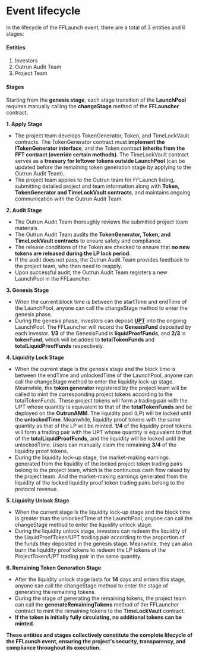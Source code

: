 # Event lifecycle

In the lifecycle of the FFLaunch event, there are a total of 3 entities and 6 stages:

#### Entities

1. Investors
2. Outrun Audit Team
3. Project Team

#### Stages

Starting from the **genesis stage**, each stage transition of the **LaunchPool** requires manually calling the **changeStage** method of the **FFLauncher** contract.

**1. Apply Stage**

* The project team develops TokenGenerator, Token, and TimeLockVault contracts. The TokenGenerator contract must **implement the ITokenGenerator interface**, and the Token contract **inherits from the FFT contract (override certain methods)**. The TimeLockVault contract serves as a **treasury for leftover tokens outside LaunchPool** (can be updated before the remaining token generation stage by applying to the Outrun Audit Team).
* The project team applies to the Outrun team for FFLaunch listing, submitting detailed project and team information along with **Token, TokenGenerator and TimeLockVault contracts**, and maintains ongoing communication with the Outrun Audit Team.

**2. Audit Stage**

* The Outrun Audit Team thoroughly reviews the submitted project team materials.
* The Outrun Audit Team audits the **TokenGenerator, Token, and TimeLockVault contracts** to ensure safety and compliance.
* The release conditions of the Token are checked to ensure that **no new tokens are released during the LP lock period**.
* If the audit does not pass, the Outrun Audit Team provides feedback to the project team, who then need to reapply.
* Upon successful audit, the Outrun Audit Team registers a new LaunchPool in the FFLauncher.

**3. Genesis Stage**

* When the current block time is between the startTime and endTime of the LaunchPool, anyone can call the changeStage method to enter the genesis phase.
* During the genesis phase, investors can deposit [**UPT**](../outstake/yield-tokenization/pt.md) into the ongoing LaunchPool. The FFLauncher will record the **GenesisFund** deposited by each investor. **1/3** of the GenesisFund is **liquidProofFunds**, and **2/3** is **tokenFund**, which will be added to **totalTokenFunds** and **totalLiquidProofFunds** respectively.

**4. Liquidity Lock Stage**

* When the current stage is the genesis stage and the block time is between the endTime and unlockedTime of the LaunchPool, anyone can call the changeStage method to enter the liquidity lock-up stage. Meanwhile, the **token generator** registered by the project team will be called to mint the corresponding project tokens according to the totalTokenFunds. These project tokens will form a trading pair with the UPT whose quantity is equivalent to that of the **totalTokenFunds** and be deployed on the **OutrunAMM**. The liquidity pool (LP) will be locked until the **unlockedTime**. Meanwhile, liquidity proof tokens with the same quantity as that of the LP will be minted. **1/4** of the liquidity proof tokens will form a trading pair with the UPT whose quantity is equivalent to that of the **totalLiquidProofFunds**, and the liquidity will be locked until the unlockedTime. Users can manually claim the remaining **3/4** of the liquidity proof tokens.
* During the liquidity lock-up stage, the market-making earnings generated from the liquidity of the locked project token trading pairs belong to the project team, which is the continuous cash flow raised by the project team. And the market-making earnings generated from the liquidity of the locked liquidity proof token trading pairs belong to the protocol revenue.

**5. Liquidity Unlock Stage**

* When the current stage is the liquidity lock-up stage and the block time is greater than the unlockedTime of the LaunchPool, anyone can call the changeStage method to enter the liquidity unlock stage.
* During the liquidity unlock stage, investors can redeem the liquidity of the LiquidProofToken/UPT trading pair according to the proportion of the funds they deposited in the genesis stage. Meanwhile, they can also burn the liquidity proof tokens to redeem the LP tokens of the ProjectToken/UPT trading pair in the same quantity.

**6. Remaining Token Generation Stage**

* After the liquidity unlock stage lasts for **14** days and enters this stage, anyone can call the changeStage method to enter the stage of generating the remaining tokens.
* During the stage of generating the remaining tokens, the project team can call the **generateRemainingTokens** method of the FFLauncher contract to mint the remaining tokens to the **TimeLockVault** contract.
* **If the token is initially fully circulating, no additional tokens can be minted**.

**These entities and stages collectively constitute the complete lifecycle of the FFLaunch event, ensuring the project's security, transparency, and compliance throughout its execution.**
